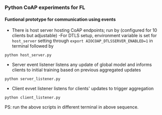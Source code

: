 ### Python CoAP experiments for FL

#### Funtional prototype for communication using events
- There is host server hosting CoAP endpoints; run by (configured for 10 clients but adjustable)
-For DTLS setup, environment variable is set for `host_server` setting through `export AIOCOAP_DTLSSERVER_ENABLED=1` in terminal followed by
```bash
python host_server.py 
```
- Server event listener listens any update of global model and informs clients to initial training based on previous aggregated updates
```bash
python server_listener.py 
```
- Client evvet listener listens for clients' updates to trigger aggregation
```bash
python client_listener.py
```

PS: run the above scripts in different terminal in above sequence.